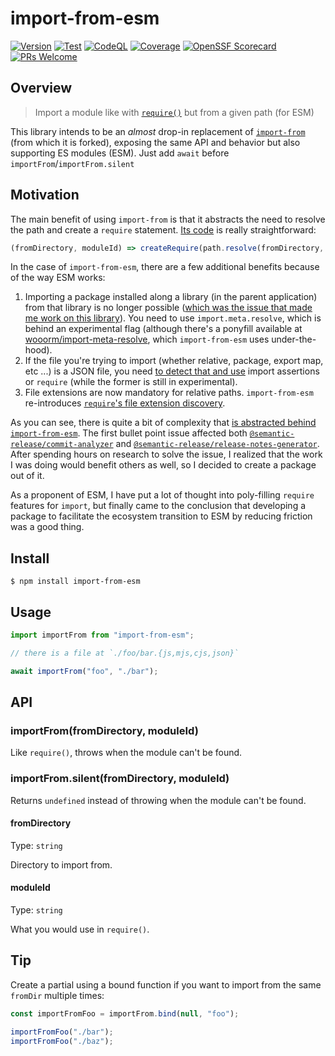 # import-from-esm

[![Version](https://img.shields.io/npm/v/import-from-esm?logo=npm)](https://www.npmjs.com/package/import-from-esm)
[![Test](https://img.shields.io/github/actions/workflow/status/sheerlox/import-from-esm/release.yml?logo=github)](https://github.com/sheerlox/import-from-esm/actions/workflows/release.yml)
[![CodeQL](https://img.shields.io/github/actions/workflow/status/sheerlox/import-from-esm/codeql.yml?logo=github&label=CodeQL)](https://github.com/sheerlox/import-from-esm/actions/workflows/codeql.yml)
[![Coverage](https://img.shields.io/sonar/coverage/sheerlox_import-from-esm?logo=sonarcloud&server=https%3A%2F%2Fsonarcloud.io)](https://sonarcloud.io/summary/overall?id=sheerlox_import-from-esm)
[![OpenSSF Scorecard](https://img.shields.io/ossf-scorecard/github.com/sheerlox/import-from-esm?label=openssf%20scorecard)
](https://securityscorecards.dev/viewer/?uri=github.com/sheerlox/import-from-esm)
[![PRs Welcome](https://img.shields.io/badge/PRs-welcome-brightgreen.svg)](http://makeapullrequest.com)

## Overview

> Import a module like with [`require()`](https://nodejs.org/api/modules.html#modules_require_id) but from a given
> path (for ESM)

This library intends to be an _almost_ drop-in replacement
of [`import-from`](https://github.com/sindresorhus/import-from) (from which it is forked), exposing the same API and
behavior but also supporting ES modules (ESM). Just add `await` before `importFrom`/`importFrom.silent`

## Motivation

The main benefit of using `import-from` is that it abstracts the need to resolve the path and create a `require`
statement. [Its code](https://github.com/sindresorhus/import-from/blob/v4.0.0/index.js) is really straightforward:

<!-- prettier-ignore-start -->

```js
(fromDirectory, moduleId) => createRequire(path.resolve(fromDirectory, "noop.js"))(moduleId);
```

<!-- prettier-ignore-end -->

In the case of `import-from-esm`, there are a few additional benefits because of the way ESM works:

1. Importing a package installed along a library (in the parent application) from that library is no longer
   possible ([which was the issue that made me work on this library](https://github.com/semantic-release/release-notes-generator/pull/544#issuecomment-1745455518)).
   You need to use `import.meta.resolve`, which is behind an experimental flag (although there's a ponyfill available
   at [wooorm/import-meta-resolve](https://github.com/wooorm/import-meta-resolve), which `import-from-esm` uses
   under-the-hood).
2. If the file you're trying to import (whether relative, package, export map, etc ...) is a JSON file, you
   need [to detect that and use](https://github.com/sheerlox/import-from-esm/blob/v1.3.1/index.js#L33-L37) import
   assertions or `require` (while the former is still in experimental).
3. File extensions are now mandatory for relative paths. `import-from-esm`
   re-introduces [`require`'s file extension discovery](https://nodejs.org/docs/latest-v18.x/api/modules.html#file-modules).

As you can see, there is quite a bit of complexity
that [is abstracted behind `import-from-esm`](https://github.com/sheerlox/import-from-esm/blob/v1.3.1/index.js). The
first bullet point issue affected
both [`@semantic-release/commit-analyzer`](https://github.com/semantic-release/commit-analyzer/pull/537/files#diff-a558e4411f9515691b462dfd89640ec649509db79a4a86c5c8860d7bff173f95R28)
and [`@semantic-release/release-notes-generator`](https://github.com/semantic-release/release-notes-generator/pull/544/files#diff-bee027b39eb704f3c940d54960f4f26693260c52d72707ac17d72f38f66da7d5R30).
After spending hours on research to solve the issue, I realized that the work I was doing would benefit others as well,
so I decided to create a package out of it.

As a proponent of ESM, I have put a lot of thought into poly-filling `require` features for `import`, but finally came
to the conclusion that developing a package to facilitate the ecosystem transition to ESM by reducing friction was a
good thing.

## Install

```
$ npm install import-from-esm
```

## Usage

```js
import importFrom from "import-from-esm";

// there is a file at `./foo/bar.{js,mjs,cjs,json}`

await importFrom("foo", "./bar");
```

## API

### importFrom(fromDirectory, moduleId)

Like `require()`, throws when the module can't be found.

### importFrom.silent(fromDirectory, moduleId)

Returns `undefined` instead of throwing when the module can't be found.

#### fromDirectory

Type: `string`

Directory to import from.

#### moduleId

Type: `string`

What you would use in `require()`.

## Tip

Create a partial using a bound function if you want to import from the same `fromDir` multiple times:

```js
const importFromFoo = importFrom.bind(null, "foo");

importFromFoo("./bar");
importFromFoo("./baz");
```

